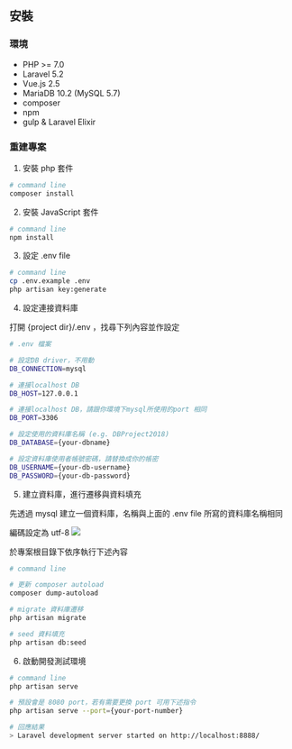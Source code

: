 
## 安裝
### 環境
* PHP >= 7.0
* Laravel 5.2
* Vue.js 2.5
* MariaDB 10.2 (MySQL 5.7)
* composer
* npm
* gulp & Laravel Elixir

### 重建專案

1. 安裝 php 套件
```bash
# command line
composer install
```

2. 安裝 JavaScript 套件
```bash
# command line
npm install
```

3. 設定 .env file
```bash
# command line
cp .env.example .env
php artisan key:generate
```

4. 設定連接資料庫

打開 {project dir}/.env ，找尋下列內容並作設定
```bash
# .env 檔案

# 設定DB driver，不用動
DB_CONNECTION=mysql

# 連接localhost DB
DB_HOST=127.0.0.1

# 連接localhost DB，請跟你環境下mysql所使用的port 相同
DB_PORT=3306

# 設定使用的資料庫名稱 (e.g. DBProject2018)
DB_DATABASE={your-dbname}

# 設定資料庫使用者帳號密碼，請替換成你的帳密
DB_USERNAME={your-db-username}
DB_PASSWORD={your-db-password}
```

5. 建立資料庫，進行遷移與資料填充

先透過 mysql 建立一個資料庫，名稱與上面的 .env file 所寫的資料庫名稱相同

編碼設定為 utf-8
![](https://i.imgur.com/8oDveb1.png)

於專案根目錄下依序執行下述內容
```bash
# command line

# 更新 composer autoload
composer dump-autoload

# migrate 資料庫遷移
php artisan migrate

# seed 資料填充
php artisan db:seed
```

6. 啟動開發測試環境
```bash
# command line
php artisan serve

# 預設會是 8080 port，若有需要更換 port 可用下述指令
php artisan serve --port={your-port-number}

# 回應結果
> Laravel development server started on http://localhost:8888/
```
